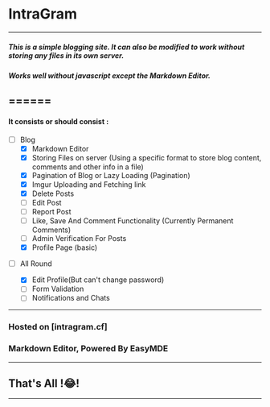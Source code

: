 # IntraGram 
---
##### This is a simple blogging site. It can also be modified to work without storing any files in its own server.


##### Works well without javascript except the Markdown Editor.
======
---
#### It consists or should consist :
   - [ ] Blog
        - [x] Markdown Editor
        - [x] Storing Files on server (Using a specific format to store blog content, comments and other info in a file)
        - [x] Pagination of Blog or Lazy Loading (Pagination)
        - [x] Imgur Uploading and Fetching link
        - [x] Delete Posts 
        - [ ] Edit Post
        - [ ] Report Post
        - [ ] Like, Save And Comment Functionality (Currently Permanent Comments)
        - [ ] Admin Verification For Posts
        - [x] Profile Page (basic)
        <!-- - [ ] Categorizically add files  -->
   <!-- - [ ] Chatting System
        - [ ] Video Conferencing
        - [ ] Chats -->
   - [ ] All Round
        - [x] Edit Profile(But can't change password)
        - [ ] Form Validation
        <!-- - [ ] Google Login (Optional) -->
        - [ ] Notifications and Chats
        <!-- - [ ] Feedback Form -->
        <!-- - [ ] Custom Error Pages with quotes -->
        
         

---
### Hosted on [intragram.cf]

### Markdown Editor, Powered By EasyMDE
---

## That's All !:joy:!
---



